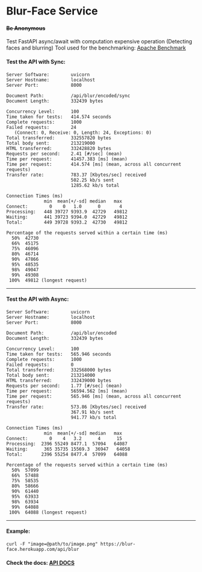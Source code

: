 # Blur-Face Service
#### ~~Be Anonymous~~
 Test FastAPI async/await with computation expensive operation (Detecting faces and blurring)
Tool used for the benchmarking: [Apache Benchmark](https://httpd.apache.org/docs/2.4/programs/ab.html)

#### Test the API with Sync:
```
Server Software:        uvicorn
Server Hostname:        localhost
Server Port:            8000

Document Path:          /api/blur/encoded/sync
Document Length:        332439 bytes

Concurrency Level:      100
Time taken for tests:   414.574 seconds
Complete requests:      1000
Failed requests:        24
   (Connect: 0, Receive: 0, Length: 24, Exceptions: 0)
Total transferred:      332557820 bytes
Total body sent:        213219000
HTML transferred:       332428820 bytes
Requests per second:    2.41 [#/sec] (mean)
Time per request:       41457.383 [ms] (mean)
Time per request:       414.574 [ms] (mean, across all concurrent requests)
Transfer rate:          783.37 [Kbytes/sec] received
                        502.25 kb/s sent
                        1285.62 kb/s total

Connection Times (ms)
              min  mean[+/-sd] median   max
Connect:        0    0   1.0      0       4
Processing:   448 39727 9393.9  42729   49812
Waiting:      441 39723 9394.0  42729   49812
Total:        449 39728 9393.2  42730   49812

Percentage of the requests served within a certain time (ms)
  50%  42730
  66%  45175
  75%  46096
  80%  46714
  90%  47866
  95%  48535
  98%  49047
  99%  49308
 100%  49812 (longest request)
 ```
---
#### Test the API with Async:
```
Server Software:        uvicorn
Server Hostname:        localhost
Server Port:            8000

Document Path:          /api/blur/encoded
Document Length:        332439 bytes

Concurrency Level:      100
Time taken for tests:   565.946 seconds
Complete requests:      1000
Failed requests:        0
Total transferred:      332568000 bytes
Total body sent:        213214000
HTML transferred:       332439000 bytes
Requests per second:    1.77 [#/sec] (mean)
Time per request:       56594.562 [ms] (mean)
Time per request:       565.946 [ms] (mean, across all concurrent requests)
Transfer rate:          573.86 [Kbytes/sec] received
                        367.91 kb/s sent
                        941.77 kb/s total

Connection Times (ms)
              min  mean[+/-sd] median   max
Connect:        0    4   3.2      4      15
Processing:  2396 55249 8477.1  57094   64087
Waiting:      365 35735 15569.3  36947   64058
Total:       2396 55254 8477.4  57099   64088

Percentage of the requests served within a certain time (ms)
  50%  57099
  66%  57488
  75%  58535
  80%  58666
  90%  61440
  95%  63933
  98%  63934
  99%  64088
 100%  64088 (longest request)
```

---
#### Example:
`curl -F "image=@path/to/image.png" https://blur-face.herokuapp.com/api/blur`

#### Check the docs: [API DOCS](https://blur-face.herokuapp.com/docs)